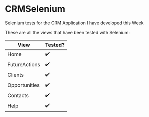 # CRMSelenium
Selenium tests for the CRM Application I have developed this Week

These are all the views that have been tested with Selenium:

| View | Tested? |
| ----------- | ----------- |
| Home | :heavy_check_mark: |
| FutureActions | :heavy_check_mark: |
| Clients | :heavy_check_mark: |
| Opportunities | :heavy_check_mark: |
| Contacts | :heavy_check_mark: |
| Help | :heavy_check_mark: |
